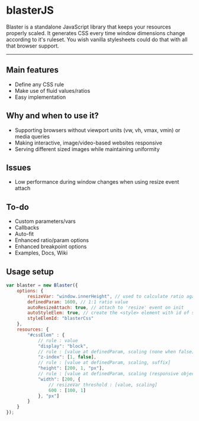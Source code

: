 # blasterJS
Blaster is a standalone JavaScript library that keeps your resources properly scaled.
It generates CSS every time window dimensions change according to it's ruleset.
You wish vanilla stylesheets could do that with all that browser support.

* * *

## Main features

- Define any CSS rule
- Make use of fluid values/ratios
- Easy implementation

## Why and when to use it?

- Supporting browsers without viewport units (vw, vh, vmax, vmin) or media queries
- Making interactive, image/video-based websites responsive
- Serving different sized images while maintaining uniformity

## Issues

- Low performance during window changes when using resize event attach

## To-do

- Custom parameters/vars
- Callbacks
- Auto-fit
- Enhanced ratio/param options
- Enhanced breakpoint options
- Examples, Docs, Wiki

## Usage setup

```js
var blaster = new Blaster({
    options: {
        resizeVar: "window.innerHeight", // used to calculate ratio against definedParam
        definedParam: 1600, // 1:1 ratio value
        autoResizeAttach: true, // attach to 'resize' event on init
        autoStyleElem: true, // create the <style> element with id of styleElemId on init
        styleElemId: "blasterCss"
    },
    resources: {
        "#cssElem" : {
            // rule : value
            "display": "block",
            // rule : [value at definedParam, scaling (none when false)]
            "z-index": [1, false],
            // rule : [value at definedParam, scaling, suffix]
            "height": [200, 1, "px"],
            // rule : [value at definedParam, scaling (responsive object), suffix]
            "width": [200, {
                // resizeVar threshold : [value, scaling]
                600 : [100, 1]
            }, "px"]
        }
    }
});
```

